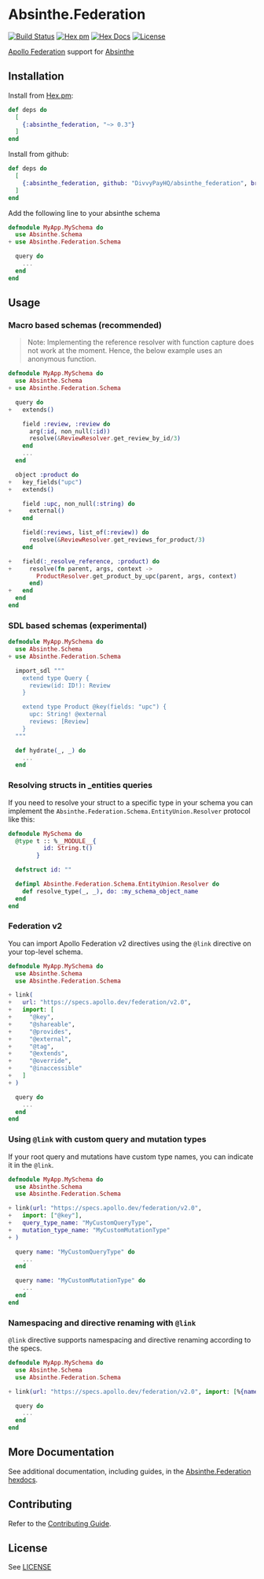 # Absinthe.Federation

[![Build Status](https://github.com/DivvyPayHQ/absinthe_federation/workflows/CI/badge.svg)](https://github.com/DivvyPayHQ/absinthe_federation/actions?query=workflow%3ACI)
[![Hex pm](http://img.shields.io/hexpm/v/absinthe_federation.svg)](https://hex.pm/packages/absinthe_federation)
[![Hex Docs](https://img.shields.io/badge/hex-docs-blue.svg)](https://hexdocs.pm/absinthe_federation/)
[![License](https://img.shields.io/badge/License-MIT-blue.svg)](https://opensource.org/licenses/MIT)

[Apollo Federation](https://www.apollographql.com/docs/federation/federation-spec/) support for [Absinthe](https://github.com/absinthe-graphql/absinthe)

## Installation

Install from [Hex.pm](https://hex.pm/packages/absinthe_federation):

```elixir
def deps do
  [
    {:absinthe_federation, "~> 0.3"}
  ]
end
```

Install from github:

```elixir
def deps do
  [
    {:absinthe_federation, github: "DivvyPayHQ/absinthe_federation", branch: "main"}
  ]
end
```

Add the following line to your absinthe schema

```elixir
defmodule MyApp.MySchema do
  use Absinthe.Schema
+ use Absinthe.Federation.Schema

  query do
    ...
  end
end
```

## Usage

### Macro based schemas (recommended)
> Note: Implementing the reference resolver with function capture does not work at the moment. Hence, the below example uses an anonymous function. 

```elixir
defmodule MyApp.MySchema do
  use Absinthe.Schema
+ use Absinthe.Federation.Schema

  query do
+   extends()

    field :review, :review do
      arg(:id, non_null(:id))
      resolve(&ReviewResolver.get_review_by_id/3)
    end
    ...
  end

  object :product do
+   key_fields("upc")
+   extends()

    field :upc, non_null(:string) do
+     external()
    end

    field(:reviews, list_of(:review)) do
      resolve(&ReviewResolver.get_reviews_for_product/3)
    end

+   field(:_resolve_reference, :product) do
+     resolve(fn parent, args, context -> 
        ProductResolver.get_product_by_upc(parent, args, context)
      end)
+   end
  end
end
```

### SDL based schemas (experimental)

```elixir
defmodule MyApp.MySchema do
  use Absinthe.Schema
+ use Absinthe.Federation.Schema

  import_sdl """
    extend type Query {
      review(id: ID!): Review
    }

    extend type Product @key(fields: "upc") {
      upc: String! @external
      reviews: [Review]
    }
  """

  def hydrate(_, _) do
    ...
  end
```

### Resolving structs in \_entities queries

If you need to resolve your struct to a specific type in your schema you can implement the `Absinthe.Federation.Schema.EntityUnion.Resolver` protocol like this:

```elixir
defmodule MySchema do
  @type t :: %__MODULE__{
          id: String.t()
        }

  defstruct id: ""

  defimpl Absinthe.Federation.Schema.EntityUnion.Resolver do
    def resolve_type(_, _), do: :my_schema_object_name
  end
end
```

### Federation v2

You can import Apollo Federation v2 directives using the `@link` directive on your top-level schema.

```elixir
defmodule MyApp.MySchema do
  use Absinthe.Schema
  use Absinthe.Federation.Schema

+ link(
+   url: "https://specs.apollo.dev/federation/v2.0",
+   import: [
+     "@key",
+     "@shareable",
+     "@provides",
+     "@external",
+     "@tag",
+     "@extends",
+     "@override",
+     "@inaccessible"
+   ]
+ )

  query do
    ...
  end
end
```

### Using `@link` with custom query and mutation types

If your root query and mutations have custom type names, you can indicate it in the `@link`.

```elixir
defmodule MyApp.MySchema do
  use Absinthe.Schema
  use Absinthe.Federation.Schema

+ link(url: "https://specs.apollo.dev/federation/v2.0",
+   import: ["@key"],
+   query_type_name: "MyCustomQueryType",
+   mutation_type_name: "MyCustomMutationType"
+ )

  query name: "MyCustomQueryType" do
    ...
  end

  query name: "MyCustomMutationType" do
    ...
  end
end
```

### Namespacing and directive renaming with `@link`

`@link` directive supports namespacing and directive renaming according to the specs.

```elixir
defmodule MyApp.MySchema do
  use Absinthe.Schema
  use Absinthe.Federation.Schema

+ link(url: "https://specs.apollo.dev/federation/v2.0", import: [%{name: "@key", as: "@primaryKey"}], as: "federation")

  query do
    ...
  end
end
```

## More Documentation

See additional documentation, including guides, in the [Absinthe.Federation hexdocs](https://hexdocs.pm/absinthe_federation).

## Contributing

Refer to the [Contributing Guide](./CONTRIBUTING.md).

## License

See [LICENSE](./LICENSE.md)
